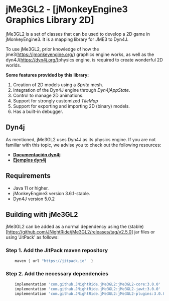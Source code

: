 # jMe3GL2 - [jMonkeyEngine3 Graphics Library 2D]
jMe3GL2 is a set of classes that can be used to develop a 2D game in jMonkeyEngine3. 
It is a mapping library for JME3 to Dyn4J.

To use jMe3GL2, prior knowledge of how the jme3(https://jmonkeyengine.org/) graphics 
engine works, as well as the dyn4J(https://dyn4j.org/)physics engine, is required 
to create wonderful 2D worlds.

**Some features provided by this library:**
1. Creation of 2D models using a *Sprite* mesh.
2. Integration of the Dyn4J engine through *Dyn4jAppState*.
3. Control to manage 2D animations.
4. Support for strongly customized *TileMap*
5. Support for exporting and importing 2D (binary) models.
6. Has a built-in debugger.

## Dyn4j
As mentioned, jMe3GL2 uses Dyn4J as its physics engine. If you are not familiar 
with this topic, we advise you to check out the following resources:

- **[Documentación dyn4j](https://dyn4j.org/pages/getting-started)**
- **[Ejemplos dyn4j](https://github.com/dyn4j/dyn4j-samples)**
  
## Requirements
- Java 11 or higher.
- jMonkeyEngine3 version 3.6.1-stable.
- Dyn4J version 5.0.2

## Building with jMe3GL2

jMe3GL2 can be added as a normal dependency using the (stable)[https://github.com/JNightRide/jMe3GL2/releases/tag/v2.5.0] 
jar files or using 'JitPack' as follows:

### Step 1. Add the JitPack maven repository

```gradle
    maven { url "https://jitpack.io"  }
```

### Step 2. Add the necessary dependencies

```gradle
    implementation 'com.github.JNightRide.jMe3GL2:jMe3GL2-core:3.0.0'
    implementation 'com.github.JNightRide.jMe3GL2:jMe3GL2-jawt:3.0.0'
    implementation 'com.github.JNightRide.jMe3GL2:jMe3GL2-plugins:3.0.0'
```
